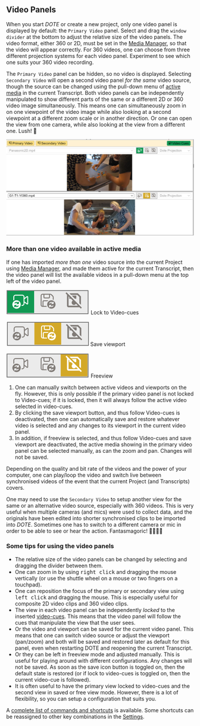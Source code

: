 ## Video Panels

When you start _DOTE_ or create a new project, only one video panel is displayed by default: the `Primary Video` panel.
Select and drag the `window divider` at the bottom to adjust the relative size of the video panels.
The video format, either 360 or 2D, must be set in the [Media Manager](media.md), so that the video will appear correctly.
For 360 videos, one can choose from three different projection systems for each video panel.
Experiment to see which one suits your 360 video recording.

The `Primary Video` panel can be hidden, so no video is displayed.
Selecting `Secondary Video` will open a second video panel _for the same_ video source, though the source can be changed using the pull-down menu of [active media](media.md) in the current Transcript.
Both video panels can be independently manipulated to show different parts of the same or a different 2D or 360 video image simultaneously.
This means one can simultaneously zoom in on one viewpoint of the video image while also looking at a second viewpoint at a different zoom scale or in another direction.
Or one can open the view from one camera, while also looking at the view from a different one.
Lush! 🌱

[![Video panel](images/video/video.png)](images/video/video.png)

### More than one video available in active media

If one has imported _more than one_ video source into the current Project using [Media Manager](media.md), and made them active for the current Transcript, then the video panel will list the available videos in a pull-down menu at the top left of the video panel.

[![Video panel](images/video/slider1.png)](images/video/slider1.png) Lock to Video-cues

[![Video panel](images/video/slider2.png)](images/video/slider2.png) Save viewport

[![Video panel](images/video/slider3.png)](images/video/slider3.png) Freeview

1. One can manually switch between active videos and viewports on the fly.
However, this is only possible if the primary video panel is not locked to Video-cues; if it is locked, then it will always follow the active video selected in video-cues.
2. By clicking the save viewport button, and thus follow Video-cues is deactivated, then one can automatically save and restore whatever video is selected and any changes to its viewport in the current video panel.
3. In addition, if freeview is selected, and thus follow Video-cues and save viewport are deactivated, the active media showing in the primary video panel can be selected manually, as can the zoom and pan.
Changes will not be saved.

Depending on the quality and bit rate of the videos and the power of your computer, one can play/loop the video and switch live between synchronised videos of the event that the current Project (and Transcripts) covers.

One may need to use the `Secondary Video` to setup another view for the same or an alternative video source, especially with 360 videos.
This is very useful when multiple cameras (and mics) were used to collect data, and the originals have been edited into shorter synchronised clips to be imported into _DOTE_.
Sometimes one has to switch to a different camera or mic in order to be able to see or hear the action.
Fantasmagoric! 🤸🏻‍♂️🥳

### Some tips for using the video panels

- The relative size of the video panels can be changed by selecting and dragging the divider between them.
- One can zoom in by using <kbd>right click</kbd> and dragging the mouse vertically (or use the shuttle wheel on a mouse or two fingers on a touchpad).
- One can reposition the focus of the primary or secondary view using <kbd>left click</kbd> and dragging the mouse.
This is especially useful for composite 2D video clips and 360 video clips.
- The view in each video panel can be independently _locked_ to the inserted [video-cues](cues.md).
This means that the video panel will follow the cues that manipulate the view that the user sees.
- Or the video and viewport can be saved for the current video panel.
This means that one can switch video source or adjust the viewport (pan/zoom) and both will be saved and restored later as default for this panel, even when restarting DOTE and reopening the current Transcript.
- Or they can be left in freeview mode and adjusted manually.
This is useful for playing around with different configurations.
Any changes will not be saved.
As soon as the save icon button is toggled on, then the default state is restored (or if lock to video-cues is toggled on, then the current video-cue is followed).
- It is often useful to have the primary view locked to video-cues and the second view in saved or free view mode.
However, there is a lot of flexibility, so you can setup a configuration that suits you.

A [complete list of commands and shortcuts](commands.md) is available.
Some shortcuts can be reassigned to other key combinations in the [Settings](settings.md).
